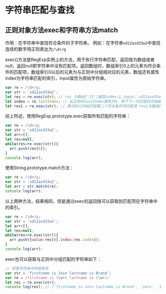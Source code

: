 # 字符串匹配与查找

## 正则对象方法exec和字符串方法match
作用：在字符串中查找符合条件的子字符串。
例如：在字符串`sd12asd33w2`中查找连续的数字用正则表达为`/\d+/g`

exec()方法是RegExp实例上的方法，用于执行字符串匹配，返回值为数组或者null，返回null即字符串中没有匹配项。返回数组时，数组索引0上的元素为符合条件的匹配项，数组索引0以后的元素为与正则中分组相对应的元素，数组还有属性index为字符串匹配的索引，input属性为原始字符串。

```js
var re = /\d+/g;
var str = 'sd12asd33w2';
let res = re.exec(str); // res 为数组['12']属性index:2,input:'sd12asd33w2',此时查找到了第一个符合条件的匹配项
let index = re.lastIndex; // 此正则的lastIndex属性为4，带下下一次匹配的开始索引
let res1 = re.exec(str); // 再次执行开始匹配第二个符合条件的匹配项 res1为数组['33']属性index:7,input:'sd12asd33w2'

```

综上所述，使用RegExp.prototype.exec获取所有匹配的字符串：

```js
var re = /\d+/g;
var str = 'sd12asd33w2';
let arr=[];
let res=null;
while(res=re.exec(str)){
  arr.push(res[0]);
}
console.log(arr);
```

使用String.prototype.match方法：

```js
var re = /\d+/g;
var str = 'sd12asd33w2';
let arr = str.match(re);
console.log(arr);
```

以上两种方法，结果相同，但是通过exec的返回值可以获取到匹配项在字符串中的索引。

```js
var re = /\d+/g;
var str = 'sd12asd33w2';
let arr=[];
let res=null;
while(res=re.exec(str)){
  arr.push({value:res[0],index:res.index});
}
console.log(arr);
```

exec也可以获取与正则中分组匹配的字符串如下：

```js
// 获取字符串中的姓和名
var str = 'firstname is Join lastname is Brand';
var re = /firstname is (\w+) lastname is (\w+)/
let res = re.exec(str);
console.log(res); // ['firstname is Join lastname is Brand', 'Join', 'Brand'] 第2个元素和第三个元素即为匹配的项
```

